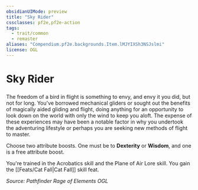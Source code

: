 ```yaml
---
obsidianUIMode: preview
title: "Sky Rider"
cssclasses: pf2e,pf2e-action
tags:
  - trait/common
  - remaster
aliases: "Compendium.pf2e.backgrounds.Item.lMJYIXSh3NSJslmi"
license: OGL
---
```

# Sky Rider

### 






The freedom of a bird in flight is something to envy, and envy it you did, but not for long. You've borrowed mechanical gliders or sought out the benefits of magically aided gliding and flight, doing anything for an opportunity to look down on the world with only the wind to keep you aloft. The expense of these experiences may have been a notable factor in why you undertook the adventuring lifestyle or perhaps you are seeking new methods of flight to master.

Choose two attribute boosts. One must be to **Dexterity** or **Wisdom**, and one is a free attribute boost.

You're trained in the Acrobatics skill and the Plane of Air Lore skill. You gain the [[Feats/Cat Fall|Cat Fall]] skill feat.

*Source: Pathfinder Rage of Elements*
*OGL*
